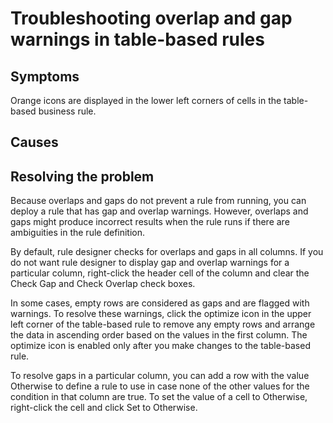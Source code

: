 # Troubleshooting overlap and gap warnings in table-based rules

## Symptoms

Orange
icons are displayed in the lower left corners of cells in the table-based
business rule.

## Causes

## Resolving the problem

Because
overlaps and gaps do not prevent a rule from running, you can deploy
a rule that has gap and overlap warnings. However, overlaps and gaps
might produce incorrect results when the rule runs if there are ambiguities
in the rule definition.

By default, rule designer checks for
overlaps and gaps in all columns. If you do not want rule designer
to display gap and overlap warnings for a particular column, right-click
the header cell of the column and clear the Check Gap and Check
Overlap check boxes.

In some cases, empty rows are
considered as gaps and are flagged with warnings. To resolve these
warnings, click the optimize icon in the upper left corner of the
table-based rule to remove any empty rows and arrange the data in
ascending order based on the values in the first column. The optimize
icon is enabled only after you make changes to the table-based rule.

To
resolve gaps in a particular column, you can add a row with the value Otherwise to
define a rule to use in case none of the other values for the condition
in that column are true. To set the value of a cell to Otherwise,
right-click the cell and click Set to Otherwise.